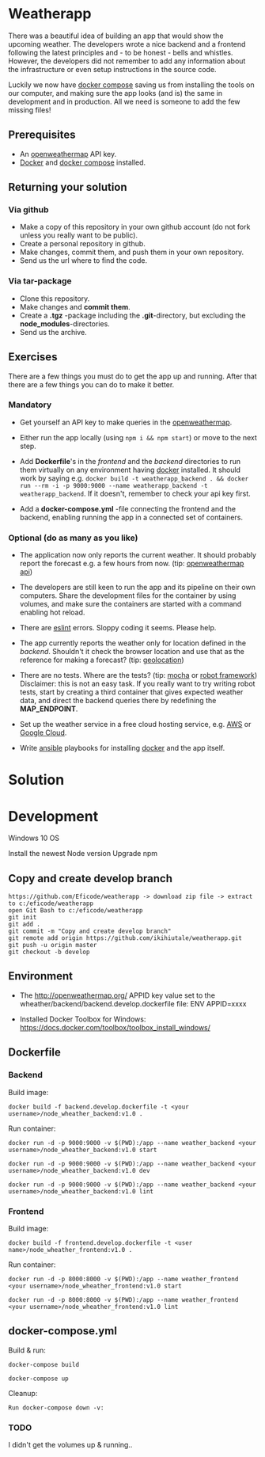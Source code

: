 # Weatherapp

There was a beautiful idea of building an app that would show the upcoming weather. The developers wrote a nice backend and a frontend following the latest principles and - to be honest - bells and whistles. However, the developers did not remember to add any information about the infrastructure or even setup instructions in the source code.

Luckily we now have [docker compose](https://docs.docker.com/compose/) saving us from installing the tools on our computer, and making sure the app looks (and is) the same in development and in production. All we need is someone to add the few missing files!

## Prerequisites

* An [openweathermap](http://openweathermap.org/) API key.
* [Docker](https://www.docker.com/) and [docker compose](https://docs.docker.com/compose/) installed.

## Returning your solution

### Via github

* Make a copy of this repository in your own github account (do not fork unless you really want to be public).
* Create a personal repository in github.
* Make changes, commit them, and push them in your own repository.
* Send us the url where to find the code.

### Via tar-package

* Clone this repository.
* Make changes and **commit them**.
* Create a **.tgz** -package including the **.git**-directory, but excluding the **node_modules**-directories.
* Send us the archive.

## Exercises

There are a few things you must do to get the app up and running. After that there are a few things you can do to make it better.

### Mandatory

* Get yourself an API key to make queries in the [openweathermap](http://openweathermap.org/).

* Either run the app locally (using `npm i && npm start`) or move to the next step.

* Add **Dockerfile**'s in the *frontend* and the *backend* directories to run them virtually on any environment having [docker](https://www.docker.com/) installed. It should work by saying e.g. `docker build -t weatherapp_backend . && docker run --rm -i -p 9000:9000 --name weatherapp_backend -t weatherapp_backend`. If it doesn't, remember to check your api key first.

* Add a **docker-compose.yml** -file connecting the frontend and the backend, enabling running the app in a connected set of containers.

### Optional (do as many as you like)

* The application now only reports the current weather. It should probably report the forecast e.g. a few hours from now. (tip: [openweathermap api](https://openweathermap.org/forecast5))

* The developers are still keen to run the app and its pipeline on their own computers. Share the development files for the container by using volumes, and make sure the containers are started with a command enabling hot reload.

* There are [eslint](http://eslint.org/) errors. Sloppy coding it seems. Please help.

* The app currently reports the weather only for location defined in the *backend*. Shouldn't it check the browser location and use that as the reference for making a forecast? (tip: [geolocation](https://developer.mozilla.org/en-US/docs/Web/API/Geolocation/Using_geolocation))

* There are no tests. Where are the tests? (tip: [mocha](https://mochajs.org/) or [robot framework](http://robotframework.org/)) Disclaimer: this is not an easy task. If you really want to try writing robot tests, start by creating a third container that gives expected weather data, and direct the backend queries there by redefining the **MAP_ENDPOINT**.

* Set up the weather service in a free cloud hosting service, e.g. [AWS](https://aws.amazon.com/free/) or [Google Cloud](https://cloud.google.com/free/).

* Write [ansible](http://docs.ansible.com/ansible/intro.html) playbooks for installing [docker](https://www.docker.com/) and the app itself.

# Solution 

# Development 

Windows 10 OS

Install the newest Node version 
Upgrade npm 

## Copy and create develop branch

```
https://github.com/Eficode/weatherapp -> download zip file -> extract to c:/eficode/weatherapp
open Git Bash to c:/eficode/weatherapp
git init
git add .
git commit -m "Copy and create develop branch"
git remote add origin https://github.com/ikihiutale/weatherapp.git
git push -u origin master
git checkout -b develop
```

## Environment

* The http://openweathermap.org/ APPID key value set to the wheather/backend/backend.develop.dockerfile file: ENV APPID=xxxx

* Installed Docker Toolbox for Windows: https://docs.docker.com/toolbox/toolbox_install_windows/

## Dockerfile

### Backend

Build image: 
```
docker build -f backend.develop.dockerfile -t <your username>/node_wheather_backend:v1.0 .
```
Run container: 
```
docker run -d -p 9000:9000 -v $(PWD):/app --name weather_backend <your username>/node_wheather_backend:v1.0 start

docker run -d -p 9000:9000 -v $(PWD):/app --name weather_backend <your username>/node_wheather_backend:v1.0 dev

docker run -d -p 9000:9000 -v $(PWD):/app --name weather_backend <your username>/node_wheather_backend:v1.0 lint
```

### Frontend

Build image: 
```
docker build -f frontend.develop.dockerfile -t <user name>/node_wheather_frontend:v1.0 .
```
Run container:
```
docker run -d -p 8000:8000 -v $(PWD):/app --name weather_frontend <your username>/node_wheather_frontend:v1.0 start

docker run -d -p 8000:8000 -v $(PWD):/app --name weather_frontend <your username>/node_wheather_frontend:v1.0 lint
```

## docker-compose.yml

Build & run:
```
docker-compose build

docker-compose up
```

Cleanup:
```
Run docker-compose down -v: 
```

### TODO

I didn't get the volumes up & running..
